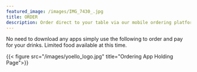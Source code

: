 ```yaml
---
featured_image: /images/IMG_7430_.jpg
title: ORDER
description: Order direct to your table via our mobile ordering platform
---
```


No need to download any apps simply use the following to order and pay for your drinks. Limited food available at this time.

{{< figure src="/images/yoello_logo.jpg" title="Ordering App Holding Page">}}
